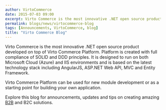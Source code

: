 ```yaml
---
author: VirtoCommerce
date: 2015-07-03 09:00
excerpt: Virto Commerce is the most innovative .NET open source product developed on top of Virto Commerce Platform. Platform is created with full compliance of SOLID and DDD principles. It is designed to run on both Microsoft Cloud (Azure) and IIS environments and is based on the latest technology stack including AngularJS, ASP.NET Web API, MVC and Entity Framework.
permalink: blogs/news/virtocommerce-blog
tags: [Announcements, VirtoCommerce, blog]
title: "Virto Commerce Blog"
---
```

Virto Commerce is the most innovative .NET open source product developed on top of Virto Commerce Platform. Platform is created with full compliance of SOLID and DDD principles. It is designed to run on both Microsoft Cloud (Azure) and IIS environments and is based on the latest technology stack including AngularJS, ASP.NET Web API, MVC and Entity Framework.

Virto Commerce Platform can be used for new module development or as a starting point for building your own application.

Explore this blog for announcements, updates and tips on creating amazing <a href="https://virtocommerce.com/b2b-ecommerce" target="_blank">B2B</a> and B2C solutions.
